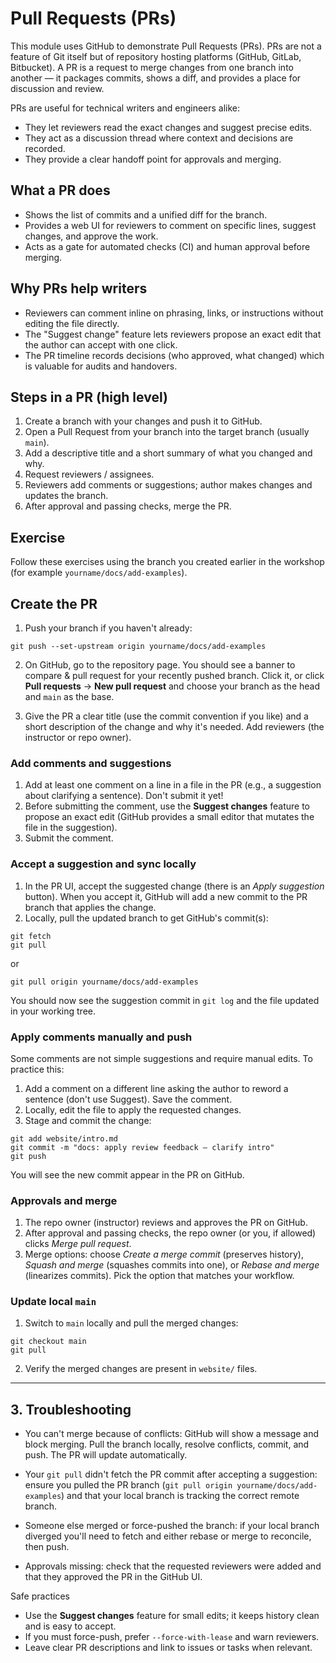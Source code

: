 # Pull Requests (PRs)

This module uses GitHub to demonstrate Pull Requests (PRs). PRs are not a
feature of Git itself but of repository hosting platforms (GitHub, GitLab,
Bitbucket). A PR is a request to merge changes from one branch into another — it
packages commits, shows a diff, and provides a place for discussion and review.

PRs are useful for technical writers and engineers alike:

- They let reviewers read the exact changes and suggest precise edits.
- They act as a discussion thread where context and decisions are recorded.
- They provide a clear handoff point for approvals and merging.

## What a PR does

- Shows the list of commits and a unified diff for the branch.
- Provides a web UI for reviewers to comment on specific lines, suggest changes,
  and approve the work.
- Acts as a gate for automated checks (CI) and human approval before merging.

## Why PRs help writers

- Reviewers can comment inline on phrasing, links, or instructions without
  editing the file directly.
- The "Suggest change" feature lets reviewers propose an exact edit that the
  author can accept with one click.
- The PR timeline records decisions (who approved, what changed) which is
  valuable for audits and handovers.

## Steps in a PR (high level)

1. Create a branch with your changes and push it to GitHub.
2. Open a Pull Request from your branch into the target branch (usually `main`).
3. Add a descriptive title and a short summary of what you changed and why.
4. Request reviewers / assignees.
5. Reviewers add comments or suggestions; author makes changes and updates the
   branch.
6. After approval and passing checks, merge the PR.

## Exercise

Follow these exercises using the branch you created earlier in the workshop (for
example `yourname/docs/add-examples`).

## Create the PR

1. Push your branch if you haven't already:

```
git push --set-upstream origin yourname/docs/add-examples
```

2. On GitHub, go to the repository page. You should see a banner to compare &
   pull request for your recently pushed branch. Click it, or click **Pull
   requests** → **New pull request** and choose your branch as the head and
   `main` as the base.

3. Give the PR a clear title (use the commit convention if you like) and a short
   description of the change and why it's needed. Add reviewers (the instructor
   or repo owner).

### Add comments and suggestions

1. Add at least one comment on a line in a file in the PR (e.g., a suggestion
   about clarifying a sentence). Don't submit it yet!
2. Before submitting the comment, use the **Suggest changes** feature to propose
   an exact edit (GitHub provides a small editor that mutates the file in the
   suggestion).
3. Submit the comment.

### Accept a suggestion and sync locally

1. In the PR UI, accept the suggested change (there is an _Apply suggestion_
   button). When you accept it, GitHub will add a new commit to the PR branch
   that applies the change.
2. Locally, pull the updated branch to get GitHub's commit(s):

```
git fetch
git pull
```

or

```
git pull origin yourname/docs/add-examples
```

You should now see the suggestion commit in `git log` and the file updated in
your working tree.

### Apply comments manually and push

Some comments are not simple suggestions and require manual edits. To practice
this:

1. Add a comment on a different line asking the author to reword a sentence
   (don't use Suggest). Save the comment.
2. Locally, edit the file to apply the requested changes.
3. Stage and commit the change:

```
git add website/intro.md
git commit -m "docs: apply review feedback — clarify intro"
git push
```

You will see the new commit appear in the PR on GitHub.

### Approvals and merge

1. The repo owner (instructor) reviews and approves the PR on GitHub.
2. After approval and passing checks, the repo owner (or you, if allowed) clicks
   _Merge pull request_.
3. Merge options: choose _Create a merge commit_ (preserves history), _Squash
   and merge_ (squashes commits into one), or _Rebase and merge_ (linearizes
   commits). Pick the option that matches your workflow.

### Update local `main`

1. Switch to `main` locally and pull the merged changes:

```
git checkout main
git pull
```

2. Verify the merged changes are present in `website/` files.

---

## 3. Troubleshooting

- You can't merge because of conflicts: GitHub will show a message and block
  merging. Pull the branch locally, resolve conflicts, commit, and push. The PR
  will update automatically.

- Your `git pull` didn't fetch the PR commit after accepting a suggestion:
  ensure you pulled the PR branch (`git pull origin yourname/docs/add-examples`)
  and that your local branch is tracking the correct remote branch.

- Someone else merged or force-pushed the branch: if your local branch diverged
  you'll need to fetch and either rebase or merge to reconcile, then push.

- Approvals missing: check that the requested reviewers were added and that they
  approved the PR in the GitHub UI.

Safe practices

- Use the **Suggest changes** feature for small edits; it keeps history clean
  and is easy to accept.
- If you must force-push, prefer `--force-with-lease` and warn reviewers.
- Leave clear PR descriptions and link to issues or tasks when relevant.

